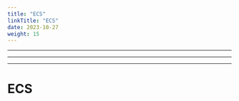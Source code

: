 ```yaml
---
title: "ECS"
linkTitle: "ECS"
date: 2023-10-27
weight: 15
---
```


---------------
---------------
---------------

# ECS
